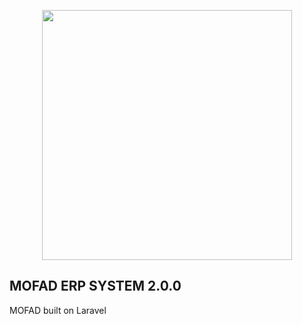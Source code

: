 <p align="center"><img src="http://sandbox.mofadenergysolutions.com/app-assets/images/gallery/profile-bg.png" width="400"></p>


## MOFAD ERP SYSTEM 2.0.0

MOFAD built on Laravel
